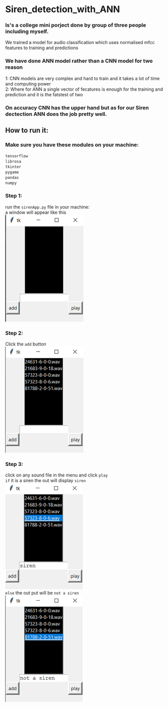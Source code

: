 # Siren_detection_with_ANN

### Is's a college mini porject done by group of three people including myself.

We trained a model for audio classification which uses normalised mfcc features to training and predictions

### We have done ANN model rather than a CNN model for two reason
  1: CNN models are very complex and hard to train and it takes a lot of time and computing power <br>
  2: Where for ANN a single vector of fecatures is enough for the training and prediction and it is the fatstest of two 


### On accuracy CNN has the upper hand but as for our Siren dectection ANN does the job pretty well.

## How to run it:

### Make sure you have these modules on your machine:

`tensorflow` <br>
`librosa` <br>
`tkinter` <br>
`pygame` <br>
`pandas` <br>
`numpy` <br>

### Step 1:
run the `sirenApp.py` file in your machine: <br>
a window will appear like this <br>
![intial window](./img/empty.png) <br>

### Step 2: <br>
Click the `add` button <br>
![after add button](./img/add.png) <br>
### Step 3: <br>
click on any sound file in the menu and click `play` <br>
`if` it is a siren the out will display ` siren ` <br>
![siren](./img/play_siren.png) <br>
`else` the out put will be `not a siren` <br>
![not a siren](./img/play_no_siren.png) <br>

